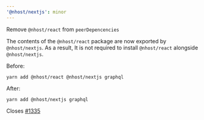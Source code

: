 ```yaml
---
'@nhost/nextjs': minor
---
```


Remove `@nhost/react` from `peerDepencencies`

The contents of the `@nhost/react` package are now exported by `@nhost/nextjs`. As a result,
It is not required to install `@nhost/react` alongside `@nhost/nextjs`.

Before:

```
yarn add @nhost/react @nhost/nextjs graphql

```

After:

```
yarn add @nhost/nextjs graphql
```

Closes [#1335](https://github.com/nhost/nhost/issues/1335)
